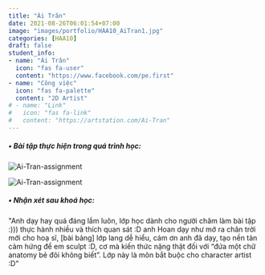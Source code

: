 ```yaml
---
title: "Ái Trân"
date: 2021-08-26T06:01:54+07:00
image: "images/portfolio/HAA10_AiTran1.jpg"
categories: [HAA10]
draft: false
student_info:
- name: "Ái Trân"
  icon: "fas fa-user"
  content: "https://www.facebook.com/pe.first"
- name: "Công việc"
  icon: "fas fa-palette"
  content: "2D Artist"
# - name: "Link"
#   icon: "fas fa-link"
#   content: "https://artstation.com/Ai-Tran"
---
```



##### • Bài tập thực hiện trong quá trình học:

![Ai-Tran-assignment](/images/portfolio/HAA10_AiTran2.jpg)

![Ai-Tran-assignment](/images/portfolio/HAA10_AiTran3.jpg)



##### • Nhận xét sau khoá học:
"Anh dạy hay quá đáng lắm luôn, lớp học dành cho người chăm làm bài tập :))) thực hành nhiều và thích quan sát :D anh Hoan dạy như mở ra chân trời mới cho hoạ sĩ, [bài bảng] lớp lang dễ hiểu, cám ơn anh đã dạy, tạo nền tản cảm hứng để em sculpt :D, cơ mà kiến thức nặng thật đối với “đứa một chữ anatomy bẻ đôi không biết”. Lớp này là môn bắt buộc cho character artist :D"

